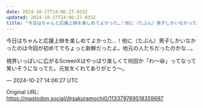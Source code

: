 ```yaml
---
date: 2024-10-27T14:06:27.033Z
updated: 2024-10-27T14:06:27.033Z
title: "今日はちゃんと応援上映を楽しめてよかった…！他に（たぶん）男子しかいなかったのは[...]"
---
```


<p>今日はちゃんと応援上映を楽しめてよかった…！他に（たぶん）男子しかいなかったのは今回が初めてでちょっと新鮮だったよ。地元の人たちだったのかな…。</p><p>視界いっぱいに広がるScreenXはやっぱり楽しくて何回か「わ〜😆」ってなって笑いそうになってた。元気をくれてありがとう〜。</p>

&mdash; 2024-10-27 14:06:27 UTC

Original URL: https://mastodon.social/@sakuramochi0/113379769518359697
